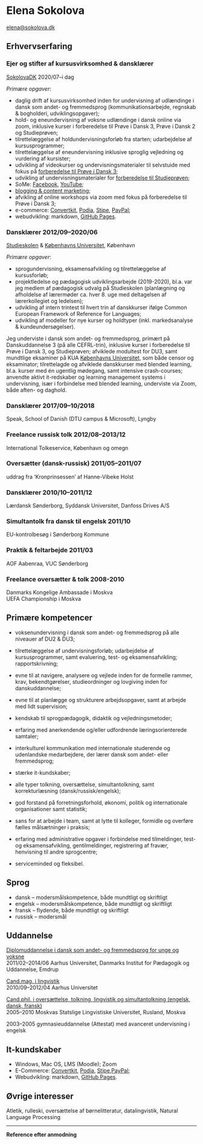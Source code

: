 # Elena Sokolova
[elena@sokolova.dk](mailto:elena@sokolova.dk)<br/>

## Erhvervserfaring

### Еjer og stifter af kursusvirksomhed & dansklærer 
[SokolovaDK](https://sokolova.dk) 2020/07–i dag 	

*Primære opgaver*:
* daglig drift af kursusvirksomhed inden for undervisning af udlændinge i dansk som andet- og fremmedsprog (kommunikationsarbejde, regnskab & bogholderi, udviklingsopgaver);
* hold- og eneundervisning af voksne udlændinge i dansk online via zoom, inklusive kurser i forberedelse til Prøve i Dansk 3, Prøve i Dansk 2 og Studieprøven;
* tilrettelæggelse af holdundervisningsforløb fra starten; udarbejdelse af kursusprogrammer; 
* tilrettelæggelse af eneundervisning inklusive sproglig vejledning og vurdering af kursister;
* udvikling af videokurser og undervisningsmaterialer til selvstuide med fokus på [forberedelse til Prøve i Dansk 3](about-a-self-study-video-course-forberedelse-til-about-skriftlig-fremstilling-i-prøve-dansk-3.md);
* udvikling af undervisningsmaterialer for [forberedelse til Studieprøven](https://sokolova.dk/grammar-and-vocabulary-tips-for-describing-data-in-the-essay-at-studieprøven);
* SoMe: [Facebook](https://www.facebook.com/elena.sokolova.92798072/), [YouTube](https://www.youtube.com/channel/UC9Y6VV8O3UrWC-A0WMlWxNw);
* [blogging & content marketing](https://sokolova.dk/#blog);
* afvikling af online workshops via zoom med fokus på forberedelse til Prøve i Dansk 3; 
* e-commerce: [Convertkit](https://convertkit.com), [Podia](https://elenasokolova.podia.com), [Stipe](https://stripe.com/en-dk), [PayPal](https://www.paypal.com/dk/home);
* webudvikling: markdown, [GitHub Pages](https://github.com/lenesk/sokolova.dk).

<div style='break-after:page'></div>

### Dansklærer 2012/09–2020/06		
[Studieskolen](http://www.studieskolen.dk/) & [Københavns Universitet](http://nors.ku.dk/english/education/danish_courses/), København 

*Primære opgaver*:
* sprogundervisning, eksamensafvikling og tilrettelæggelse af kursusforløb; 
* projektledelse og pædagogisk udviklingsarbejde (2019-2020), bl.a. var jeg medlem af pædagogisk udvalg på Studieskolen (planlægning og afholdelse af lærermøder ca. hver 8. uge med deltagelsen af lærerkollegiet og ledelsen); 
* udvikling af intern trintest til hvert trin af danskkurser ifølge Common European Framework of Reference for Languages;
* udvikling af modeller for nye kurser og holdtyper (inkl. markedsanalyse & kundeundersøgelser).

Jeg underviste i dansk som andet- og fremmedsprog, primært på Danskuddannelse 3 (på alle CEFRL-trin), inklusive kurser i forberedelse til Prøve i Dansk 3, og Studieprøven; afviklede modultest for DU3, samt mundtlige eksaminer på KUA [Københavns Universitet](http://nors.ku.dk/english/education/danish_courses/), som både censor og eksaminator; tilrettelagde og afviklede danskkurser med blended learning, bl.a. kurser med én ugentlig mødegang, samt intensive crash-courses; anvendte aktivt it-redskaber og learning management systems i undervisning, især i forbindelse med blended learning, underviste via Zoom, både aften- og daghold. 

### Dansklærer 2017/09–10/2018
Speak, School of Danish (DTU campus & Microsoft), Lyngby

### Freelance russisk tolk 2012/08–2013/12 
International Tolkeservice, København og omegn

### Oversætter (dansk-russisk) 2011/05–2011/07	
uddrag fra ‘Kronprinsessen’ af Hanne-Vibeke Holst

### Dansklærer 2010/10–2011/12
Lærdansk Sønderborg, Syddansk Universitet, Danfoss Drives A/S

### Simultantolk fra dansk til engelsk 2011/10
EU-kontrolbesøg i Sønderborg Kommune

<div style='break-after:page'></div>

### Praktik & feltarbejde 2011/03
AOF Aabenraa, VUC Sønderborg 

### Freelance oversætter & tolk 2008-2010
Danmarks Kongelige Ambassade i Moskva<br/>
UEFA Championship i Moskva


## Primære kompetencer
* voksenundervisning i dansk som andet- og fremmedsprog på alle niveauer af DU2 & DU3;

* tilrettelæggelse af undervisningsforløb; udarbejdelse af kursusprogrammer, samt evaluering, test- og eksamensafvikling; rapportskrivning;

* evne til at navigere, analysere og vejlede inden for de formelle rammer, krav, bekendtgørelser, studieordninger og lovgiving inden for danskuddannelse;

* evne til at planlægge og strukturere arbejdsopgaver, samt at arbejde med lidt supervision;

* kendskab til sprogpædagogik, didaktik og vejledningsmetoder;

* erfaring med anerkendende og/eller udfordrende læringsorienterede samtaler;

* interkulturel kommunikation med internationale studerende og udenlandske medarbejdere, der lærer dansk som andet- eller fremmedsprog; 

* stærke it-kundskaber; 

* alle typer tolkning, oversættelse, simultantolkning, samt korrekturlæsning (dansk/russisk/engelsk); 

* god forstand på forretningsforhold, økonomi, politik og internationale organisationer samt statistik;

* sans for at arbejde i team, samt at lytte til kolleger, formidle og overføre fælles målsætninger i praksis;

* erfaring med administrative opgaver i forbindelse med tilmeldinger, test- og eksamensafvikling, gentilmeldinger, registrering af fravær, henvisning til andre sprogcentre; 

* serviceminded og fleksibel.

<div style='break-after:page'></div>

## Sprog
* dansk – modersmålskompetence, både mundtligt og skriftligt
* engelsk – modersmålskompetence, både mundtligt og skriftligt 
* fransk – flydende, både mundtligt og skriftligt
* russisk – modersmål

<div style='break-after:always'></div>

## Uddannelse
[Diplomuddannelse i dansk som andet- og fremmedsprog for unge og voksne](http://edu.au.dk/uddannelse/kurserogefteruddannelse/dansksomandetsprog/)<br/>
2011/02–2014/06 Aarhus Universitet, Danmarks Institut for Pædagogik og Uddannelse, Emdrup

[Cand.mag. i lingvistik](http://kandidat.au.dk/lingvistik/)<br/>
2010/09–2012/04 Aarhus Universitet

[Cand.phil. i oversættelse, tolkning, lingvistik og simultantolkning
(engelsk, dansk, fransk)](https://www.linguanet.ru/en/studies/programmes-courses/masters/linguistics-45-04-02-translation-and-interpreting-studies/)<br/>
2005–2010 Moskvas Statslige Lingvistiske Universitet, Rusland, Moskva

2003–2005 gymnasieuddannelse (Attestat) med avanceret undervisning i engelsk

## It-kundskaber
* Windows, Mac OS, LMS (Moodle); Zoom
* E-Commerce: [Convertkit](https://convertkit.com), [Podia](https://elenasokolova.podia.com), [Stipe](https://stripe.com/en-dk),[PayPal](https://www.paypal.com/dk/home);
* Webudvikling: markdown, [GitHub Pages](https://github.com/lenesk/sokolova.dk).

## Øvrige interesser
Atletik, rulleski, oversættelse af børnelitteratur, datalingvistik, Natural Language Processing

* * *

**Reference efter anmodning**




